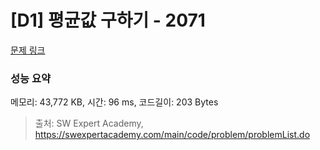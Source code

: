 # [D1] 평균값 구하기 - 2071 

[문제 링크](https://swexpertacademy.com/main/code/problem/problemDetail.do?contestProbId=AV5QRnJqA5cDFAUq) 

### 성능 요약

메모리: 43,772 KB, 시간: 96 ms, 코드길이: 203 Bytes



> 출처: SW Expert Academy, https://swexpertacademy.com/main/code/problem/problemList.do